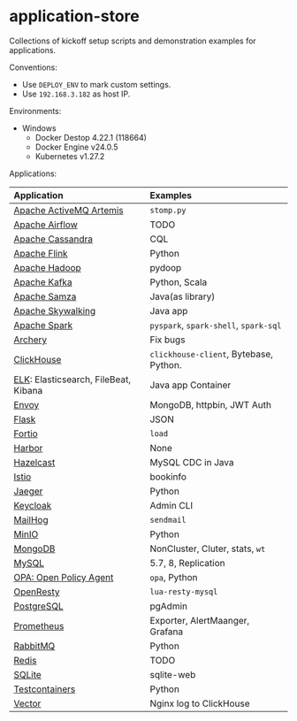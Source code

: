 # application-store
Collections of kickoff setup scripts and demonstration examples for applications.

Conventions:

- Use `DEPLOY_ENV` to mark custom settings.
- Use `192.168.3.182` as host IP.

Environments:

- Windows
  - Docker Destop 4.22.1 (118664)
  - Docker Engine v24.0.5
  - Kubernetes v1.27.2

Applications:

| Application                                             | Examples                               |
| :------------------------------------------------------ | :------------------------------------- |
| [Apache ActiveMQ Artemis](./activemq/README.md)         | `stomp.py`                             |
| [Apache Airflow](./airflow/README.md)                   | TODO                                   |
| [Apache Cassandra](./cassandra/README.md)               | CQL                                    |
| [Apache Flink](./flink/README.md)                       | Python                                 |
| [Apache Hadoop](./hadoop/README.md)                     | pydoop                                 |
| [Apache Kafka](./kafka/README.md)                       | Python, Scala                          |
| [Apache Samza](./samza/README.md)                       | Java(as library)                       |
| [Apache Skywalking](./skywalking/README.md)             | Java app                               |
| [Apache Spark](./spark/README.md)                       | `pyspark`, `spark-shell`, `spark-sql`  |
| [Archery](./archery/README.md)                          | Fix bugs                               |
| [ClickHouse](./clickhouse/README.md)                    | `clickhouse-client`, Bytebase, Python. |
| [ELK](./elk/README.md): Elasticsearch, FileBeat, Kibana | Java app Container                     |
| [Envoy](./envoy/README.md)                              | MongoDB, httpbin, JWT Auth             |
| [Flask](./flask/README.md)                              | JSON                                   |
| [Fortio](./fortio/README.md)                            | `load`                                 |
| [Harbor](./harbor/README.md)                            | None                                   |
| [Hazelcast](./hazelcast/README.md)                      | MySQL CDC in Java                      |
| [Istio](./istio/README.md)                              | bookinfo                               |
| [Jaeger](./jaeger/README.md)                            | Python                                 |
| [Keycloak](./keycloak/README.md)                        | Admin CLI                              |
| [MailHog](./mailhog/README.md)                          | `sendmail`                             |
| [MinIO](./minio/README.md)                              | Python                                 |
| [MongoDB](./mongodb/README.md)                          | NonCluster, Cluter, stats, `wt`        |
| [MySQL](./mysql/README.md)                              | 5.7, 8, Replication                    |
| [OPA: Open Policy Agent](./opa/README.md)               | `opa`, Python                          |
| [OpenResty](./openresty/README.md)                      | `lua-resty-mysql`                      |
| [PostgreSQL](./postgresql/README.md)                    | pgAdmin                                |
| [Prometheus](./prometheus/README.md)                    | Exporter, AlertMaanger, Grafana        |
| [RabbitMQ](./rabbitmq/README.md)                        | Python                                 |
| [Redis](./redis/README.md)                              | TODO                                   |
| [SQLite](./sqlite/README.md)                            | sqlite-web                             |
| [Testcontainers](./testcontainers/README.md)            | Python                                 |
| [Vector](./vector/README.md)                            | Nginx log to ClickHouse                |
